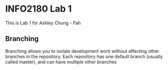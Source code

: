 # INFO2180 Lab 1

This is Lab 1 for Ashley Chung - Fah

## Branching
Branching allows you to isolate development work without 
affecting other branches in the repository. Each repository 
has one default branch (usually called master), and can have 
multiple other branches